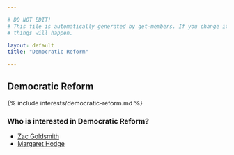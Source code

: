 ```yaml
---

# DO NOT EDIT!
# This file is automatically generated by get-members. If you change it, bad
# things will happen.

layout: default
title: "Democratic Reform"

---
```


## Democratic Reform

{% include interests/democratic-reform.md %}

### Who is interested in Democratic Reform?


* [Zac Goldsmith](/members/zac-goldsmith.html)
* [Margaret Hodge](/members/margaret-hodge.html)
